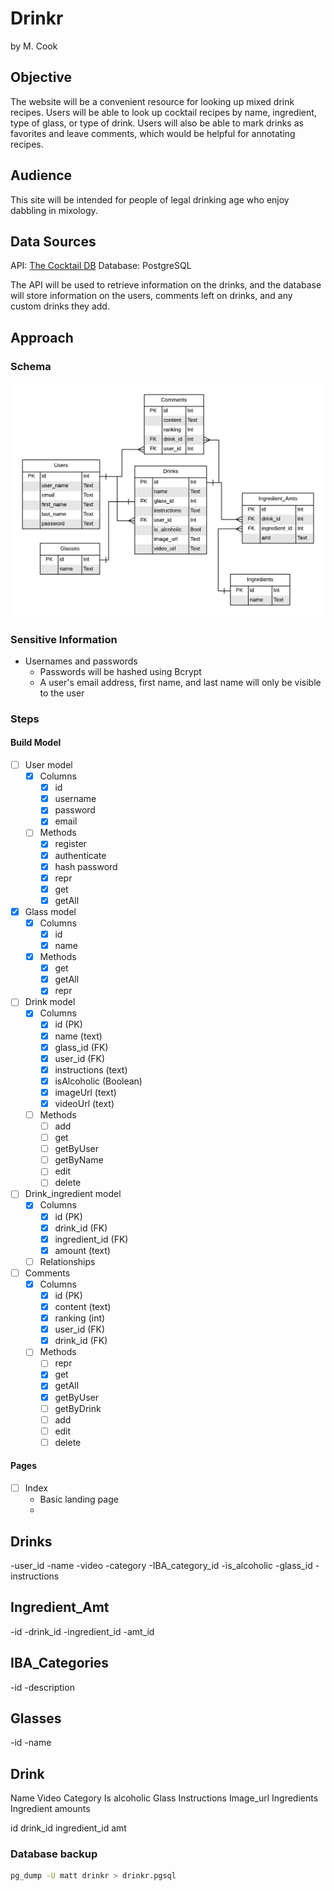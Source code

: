 # Drinkr

by M. Cook

## Objective

The website will be a convenient resource for looking up mixed drink recipes.  Users will be able to look up cocktail recipes by name, ingredient, type of glass, or type of drink.  Users will also be able to mark drinks as favorites and leave comments, which would be helpful for annotating recipes.

## Audience

This site will be intended for people of legal drinking age who enjoy dabbling in mixology.

## Data Sources

API: [The Cocktail DB](https://www.thecocktaildb.com/api.php)
Database: PostgreSQL

The API will be used to retrieve information on the drinks, and the database will store information on the users, comments left on drinks, and any custom drinks they add.

## Approach

### Schema

![Database schema for Drinkr](static/images/db_schema.png "Schema")

### Sensitive Information

- Usernames and passwords
  - Passwords will be hashed using Bcrypt
  - A user's email address, first name, and last name will only be visible to the user

### Steps

#### Build Model

- [ ] User model
  - [x] Columns
    - [x] id
    - [x] username
    - [x] password
    - [x] email
  - [ ] Methods
    - [x] register
    - [x] authenticate
    - [x] hash password
    - [x] repr
    - [x] get
    - [x] getAll
- [x] Glass model
  - [x] Columns
    - [x] id
    - [x] name
  - [x] Methods
    - [x] get
    - [x] getAll
    - [x] repr
- [ ] Drink model
  - [x] Columns
    - [x] id (PK)
    - [x] name (text)
    - [x] glass_id (FK)
    - [x] user_id (FK)
    - [x] instructions (text)
    - [x] isAlcoholic (Boolean)
    - [x] imageUrl (text)
    - [x] videoUrl (text)
  - [ ] Methods
    - [ ] add
    - [ ] get
    - [ ] getByUser
    - [ ] getByName
    - [ ] edit
    - [ ] delete
- [ ] Drink_ingredient model
  - [x] Columns
    - [x] id (PK)
    - [x] drink_id (FK)
    - [x] ingredient_id (FK)
    - [x] amount (text)
  - [ ] Relationships
- [ ] Comments
  - [x] Columns
    - [x] id (PK)
    - [x] content (text)
    - [x] ranking (int)
    - [x] user_id (FK)
    - [x] drink_id (FK)
  - [ ] Methods
    - [ ] repr
    - [x] get
    - [x] getAll
    - [x] getByUser
    - [ ] getByDrink
    - [ ] add
    - [ ] edit
    - [ ] delete

#### Pages

- [ ] Index
  - Basic landing page
  - 

Drinks
------
-user_id
-name
-video
-category
-IBA_category_id
-is_alcoholic
-glass_id
-instructions

Ingredient_Amt
--------------
-id
-drink_id
-ingredient_id
-amt_id

IBA_Categories
--------------
-id
-description

Glasses
-------
-id
-name

Drink
-----
Name
Video
Category
Is alcoholic
Glass
Instructions
Image_url
Ingredients
Ingredient amounts

id
drink_id
ingredient_id
amt

### Database backup

```bash
pg_dump -U matt drinkr > drinkr.pgsql
```
